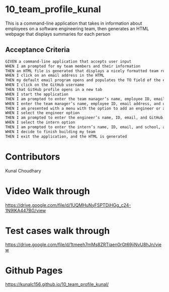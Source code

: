 # 10_team_profile_kunal

This is a command-line application that takes in information about employees on a software engineering team, then generates an HTML webpage that displays summaries for each person

## Acceptance Criteria

```md
GIVEN a command-line application that accepts user input
WHEN I am prompted for my team members and their information
THEN an HTML file is generated that displays a nicely formatted team roster based on user input
WHEN I click on an email address in the HTML
THEN my default email program opens and populates the TO field of the email with the address
WHEN I click on the GitHub username
THEN that GitHub profile opens in a new tab
WHEN I start the application
THEN I am prompted to enter the team manager’s name, employee ID, email address, and office number
WHEN I enter the team manager’s name, employee ID, email address, and office number
THEN I am presented with a menu with the option to add an engineer or an intern or to finish building my team
WHEN I select the engineer option
THEN I am prompted to enter the engineer’s name, ID, email, and GitHub username, and I am taken back to the menu
WHEN I select the intern option
THEN I am prompted to enter the intern’s name, ID, email, and school, and I am taken back to the menu
WHEN I decide to finish building my team
THEN I exit the application, and the HTML is generated
```

# Contributors
Kunal Choudhary

# Video Walk through
https://drive.google.com/file/d/1UQMHuNyFSPTDjHGg_c24-1N9IKA447BG/view

# Test cases walk through
https://drive.google.com/file/d/1tmeeh7mMs8ZRTiaen0rGt69jiNvU8hJn/view

# Github Pages 
https://kunalc156.github.io/10_team_profile_kunal/
